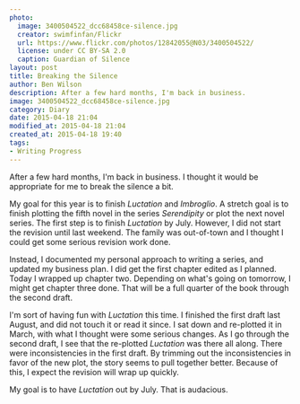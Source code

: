 ```yaml
---
photo:
  image: 3400504522_dcc68458ce-silence.jpg
  creator: swimfinfan/Flickr
  url: https://www.flickr.com/photos/12842055@N03/3400504522/
  license: under CC BY-SA 2.0
  caption: Guardian of Silence
layout: post
title: Breaking the Silence
author: Ben Wilson
description: After a few hard months, I'm back in business.
image: 3400504522_dcc68458ce-silence.jpg
category: Diary
date: 2015-04-18 21:04
modified_at: 2015-04-18 21:04
created_at: 2015-04-18 19:40
tags:
- Writing Progress
---
```


After a few hard months, I'm back in business. I thought it would be appropriate for me to break the silence a bit.

<!-- more -->

My goal for this year is to finish *Luctation* and *Imbroglio*. A stretch goal is to finish plotting the fifth novel in the series *Serendipity* or plot the next novel series. The first step is to finish *Luctation* by July. However, I did not start the revision until last weekend. The family was out-of-town and I thought I could get some serious revision work done.

Instead, I documented my personal approach to writing a series, and updated my business plan. I did get the first chapter edited as I planned. Today I wrapped up chapter two. Depending on what's going on tomorrow, I might get chapter three done. That will be a full quarter of the book through the second draft.

I'm sort of having fun with *Luctation* this time. I finished the first draft last August, and did not touch it or read it since. I sat down and re-plotted it in March, with what I thought were some serious changes. As I go through the second draft, I see that the re-plotted *Luctation* was there all along. There were inconsistencies in the first draft. By trimming out the inconsistencies in favor of the new plot, the story seems to pull together better. Because of this, I expect the revision will wrap up quickly.

My goal is to have *Luctation* out by July. That is audacious.